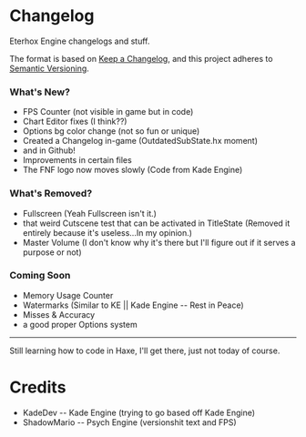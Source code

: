 # Changelog
Eterhox Engine changelogs and stuff.

The format is based on [Keep a Changelog](https://keepachangelog.com/en/1.0.0/),
and this project adheres to [Semantic Versioning](https://semver.org/spec/v2.0.0.html).

### What's New?

- FPS Counter (not visible in game but in code)
- Chart Editor fixes (I think??)
- Options bg color change (not so fun or unique)
- Created a Changelog in-game (OutdatedSubState.hx moment)
- and in Github!
- Improvements in certain files
- The FNF logo now moves slowly (Code from Kade Engine)

### What's Removed?
- Fullscreen (Yeah Fullscreen isn't it.)
- that weird Cutscene test that can be activated in TitleState 
(Removed it entirely because it's useless...In my opinion.)
- Master Volume (I don't know why it's there but I'll figure out if it serves a purpose or not)

### Coming Soon
- Memory Usage Counter
- Watermarks (Similar to KE || Kade Engine -- Rest in Peace)
- Misses & Accuracy
- a good proper Options system

----------------------------
Still learning how to code in Haxe, I'll get there, just not today of course.

# Credits
- KadeDev -- Kade Engine (trying to go based off Kade Engine)
- ShadowMario -- Psych Engine (versionshit text and FPS)

